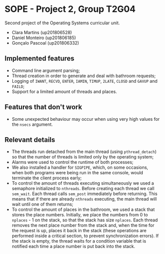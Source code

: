 # SOPE - Project 2, Group T2G04
Second project of the Operating Systems curricular unit.

* Clara Martins (up201806528)
* Daniel Monteiro (up201806185)
* Gonçalo Pascoal (up201806332)

## Implemented features
* Command line argument parsing;
* Thread creation in order to generate and deal with bathroom requests;
* Logging of `IWANT`, `RECVD`, `ENTER`, `IAMIN`, `TIMUP`, `2LATE`, `CLOSD` and `GAVUP` and `FAILD`;
* Support for a limited amount of threads and places.

## Features that don't work
* Some unexpected behaviour may occur when using very high values for the `nsecs` argument.

## Relevant details
* The threads run detached from the main thread (using `pthread_detach`) so that the number of threads is limited only by the operating system;
* Alarms were used to control the runtime of both processes;
* We also installed a handler for `SIGPIPE`, which, on some occasions, when both programs were being run in the same console, would terminate the client process early;
* To control the amount of threads executing simultaneously we used a semaphore initialized to `nthreads`. Before creating each thread we call `sem_wait`. Each thread calls `sem_post` immediately before returning. This means that if there are already `nthreads` executing, the main thread will wait until one of them returns;
* To control the amount of places in the bathroom, we used a stack that stores the place numbers. Initially, we place the numbers from 0 to `nplaces` - 1 on the stack, so that the stack has size `nplaces`. Each thread removes the next place number from the stack and, when the time for the request is up, places it back in the stack (these operations are performed inside a critical section, to prevent synchronization errors). If the stack is empty, the thread waits for a condition variable that is notified each time a place number is put back into the stack.

